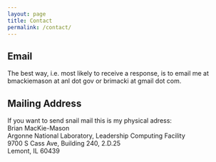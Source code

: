 ```yaml
---
layout: page
title: Contact
permalink: /contact/
---
```


<h2>Email</h2>
The best way, i.e. most likely to receive a response, is to email me at bmackiemason at anl dot gov or brimacki at gmail dot com.

<h2>Mailing Address</h2>
If you want to send snail mail this is my physical adress:
<br>Brian MacKie-Mason
<br>Argonne National Laboratory, Leadership Computing Facility
<br>9700 S Cass Ave, Building 240, 2.D.25
<br>Lemont, IL 60439
